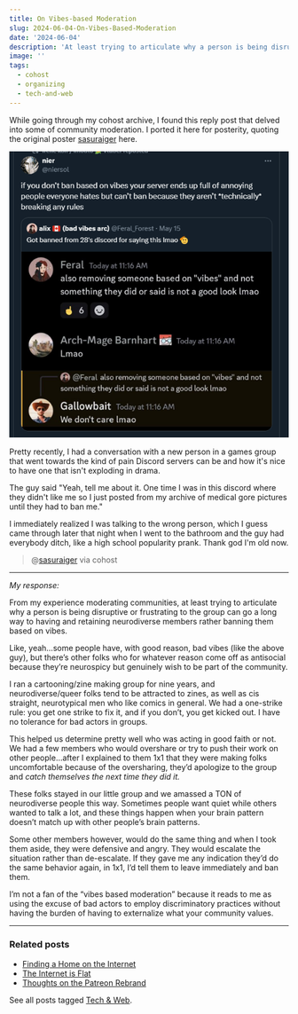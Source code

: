 ```yaml
---
title: On Vibes-based Moderation
slug: 2024-06-04-On-Vibes-Based-Moderation
date: '2024-06-04'
description: 'At least trying to articulate why a person is being disruptive or frustrating to the group can go a long way to having and retaining neurodiverse members.'
image: ''
tags:
  - cohost
  - organizing
  - tech-and-web
---
```


While going through my cohost archive, I found this reply post that delved into some of community moderation. I ported it here for posterity, quoting the original poster [sasuraiger](https://bsky.app/profile/sasuraiger.bsky.social) here.

![Text of a Discord reads: alix: Got banned from 28's discord for saying this Imao (bad vibes arc) Feral: also removing someone  based on "vibes" and not something they did or said is not a good look Imao Arch-Mage Barnhart: removing someone based on "vibes" and not something they did or said is not a good look mao Gallowbait: We don't care lmao](mod.webp)

Pretty recently, I had a conversation with a new person in a games group that went towards the kind of pain Discord servers can be and how it's nice to have one that isn't exploding in drama.

The guy said "Yeah, tell me about it. One time I was in this discord where they didn't like me so I just posted from my archive of medical gore pictures until they had to ban me."

I immediately realized I was talking to the wrong person, which I guess came through later that night when I went to the bathroom and the guy had everybody ditch, like a high school popularity prank. Thank god I'm old now.

> @[sasuraiger](https://bsky.app/profile/sasuraiger.bsky.social) via cohost

---

_My response:_

From my experience moderating communities, at least trying to articulate why a person is being disruptive or frustrating to the group can go a long way to having and retaining neurodiverse members rather banning them based on vibes.

Like, yeah…some people have, with good reason, bad vibes (like the above guy), but there’s other folks who for whatever reason come off as antisocial because they’re neurospicy but genuinely wish to be part of the community.

I ran a cartooning/zine making group for nine years, and neurodiverse/queer folks tend to be attracted to zines, as well as cis straight, neurotypical men who like comics in general. We had a one-strike rule: you get one strike to fix it, and if you don’t, you get kicked out. I have no tolerance for bad actors in groups.

This helped us determine pretty well who was acting in good faith or not. We had a few members who would overshare or try to push their work on other people…after I explained to them 1x1 that they were making folks uncomfortable because of the oversharing, they’d apologize to the group and _catch themselves the next time they did it._

These folks stayed in our little group and we amassed a TON of neurodiverse people this way. Sometimes people want quiet while others wanted to talk a lot, and these things happen when your brain pattern doesn’t match up with other people’s brain patterns.

Some other members however, would do the same thing and when I took them aside, they were defensive and angry. They would escalate the situation rather than de-escalate. If they gave me any indication they’d do the same behavior again, in 1x1, I’d tell them to leave immediately and ban them.

I’m not a fan of the “vibes based moderation” because it reads to me as using the excuse of bad actors to employ discriminatory practices without having the burden of having to externalize what your community values.

---

### Related posts

* [Finding a Home on the Internet](/blog/posts/2023-07-01-Finding-a-Home-on-the-Internet/)
* [The Internet is Flat](/blog/posts/2023-03-10-The-internet-is-flat/)
* [Thoughts on the Patreon Rebrand](/blog/posts/2023-10-05-Patreon-Rebrand/)

See all posts tagged [Tech & Web](/tags/tech-and-web/).
